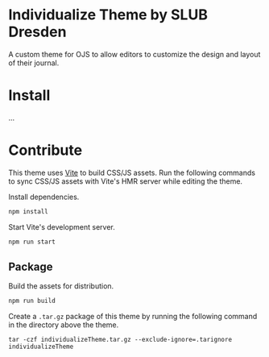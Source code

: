 # Individualize Theme by SLUB Dresden

A custom theme for OJS to allow editors to customize the design and layout of their journal.

# Install

...

# Contribute

This theme uses [Vite](https://vitejs.dev/) to build CSS/JS assets. Run the following commands to sync CSS/JS assets with Vite's HMR server while editing the theme.

Install dependencies.

```bash
npm install
```

Start Vite's development server.

```bash
npm run start
```

## Package

Build the assets for distribution.

```bash
npm run build
```

Create a `.tar.gz` package of this theme by running the following command in the directory above the theme.

```
tar -czf individualizeTheme.tar.gz --exclude-ignore=.tarignore individualizeTheme
```